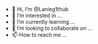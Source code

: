 - 👋 Hi, I’m @Lanieg1thub
- 👀 I’m interested in ...
- 🌱 I’m currently learning ...
- 💞️ I’m looking to collaborate on ...
- 📫 How to reach me ...

<!---
Lanieg1thub/Lanieg1thub is a ✨ special ✨ repository because its `README.md` (this file) appears on your GitHub profile.
You can click the Preview link to take a look at your changes.
--->
